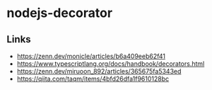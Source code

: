 # nodejs-decorator
## Links
- https://zenn.dev/monicle/articles/b6a409eeb62f41
- https://www.typescriptlang.org/docs/handbook/decorators.html
- https://zenn.dev/miruoon_892/articles/365675fa5343ed
- https://qiita.com/taqm/items/4bfd26dfa1f9610128bc
